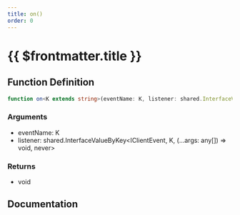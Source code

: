 ```yaml
---
title: on()
order: 0
---
```


# {{ $frontmatter.title }}

## Function Definition

```ts
function on<K extends string>(eventName: K, listener: shared.InterfaceValueByKey<IClientEvent, K, (...args: any[]) => void, never>): void;
```

### Arguments

* eventName: K
* listener: shared.InterfaceValueByKey\<IClientEvent, K, (...args: any[]) =\> void, never\>

### Returns

* void

## Documentation

<!--@include: ./parts/on.md-->
